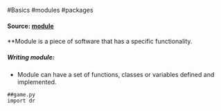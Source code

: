 #Basics #modules #packages

#### Source: [module](https://www.learnpython.org/en/Modules_and_Packages)

**Module is a piece of software that has a specific functionality.

##### Writing module:
* Module can have a set of functions, classes or variables defined and implemented.

```
##game.py
import dr
```